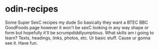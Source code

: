 # odin-recipes
Some Super SexC recipes my dude
So basically they want a BTEC BBC GoodFoods page however it won't be sexC looking in any way shape or form but hopefully it'll be scrumpdiddlyumptious.
What skills am i going to learn? Texts, headings, links, photos, etc. Ur basic stuff. Cause ur gonna see it. Have fun.